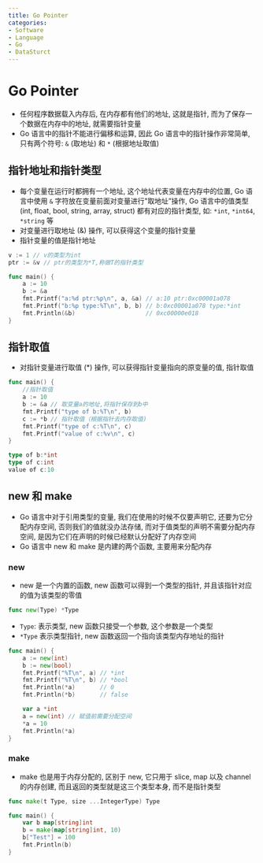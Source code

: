 ```yaml
---
title: Go Pointer
categories:
- Software
- Language
- Go
- DataSturct
---
```

# Go Pointer

- 任何程序数据载入内存后, 在内存都有他们的地址, 这就是指针, 而为了保存一个数据在内存中的地址, 就需要指针变量
- Go 语言中的指针不能进行偏移和运算, 因此 Go 语言中的指针操作非常简单, 只有两个符号: `&` (取地址) 和 `*` (根据地址取值)

## 指针地址和指针类型

- 每个变量在运行时都拥有一个地址, 这个地址代表变量在内存中的位置, Go 语言中使用 `&` 字符放在变量前面对变量进行"取地址”操作, Go 语言中的值类型 (int, float, bool, string, array, struct) 都有对应的指针类型, 如: `*int`, `*int64`, `*string` 等
- 对变量进行取地址 (&) 操作, 可以获得这个变量的指针变量
- 指针变量的值是指针地址

```go
v := 1 // v的类型为int
ptr := &v // ptr的类型为*T,称做T的指针类型
```

```go
func main() {
	a := 10
	b := &a
	fmt.Printf("a:%d ptr:%p\n", a, &a) // a:10 ptr:0xc00001a078
	fmt.Printf("b:%p type:%T\n", b, b) // b:0xc00001a078 type:*int
	fmt.Println(&b)                    // 0xc00000e018
}
```

## 指针取值

- 对指针变量进行取值 (*) 操作, 可以获得指针变量指向的原变量的值, 指针取值

```go
func main() {
	//指针取值
	a := 10
	b := &a // 取变量a的地址,将指针保存到b中
	fmt.Printf("type of b:%T\n", b)
	c := *b // 指针取值（根据指针去内存取值)
	fmt.Printf("type of c:%T\n", c)
	fmt.Printf("value of c:%v\n", c)
}
```

```go
type of b:*int
type of c:int
value of c:10
```

## new 和 make

- Go 语言中对于引用类型的变量, 我们在使用的时候不仅要声明它, 还要为它分配内存空间, 否则我们的值就没办法存储, 而对于值类型的声明不需要分配内存空间, 是因为它们在声明的时候已经默认分配好了内存空间
- Go 语言中 new 和 make 是内建的两个函数, 主要用来分配内存

### new

- new 是一个内置的函数, new 函数可以得到一个类型的指针, 并且该指针对应的值为该类型的零值

```go
func new(Type) *Type
```

- `Type`: 表示类型, new 函数只接受一个参数, 这个参数是一个类型
- `*Type` 表示类型指针, new 函数返回一个指向该类型内存地址的指针

```go
func main() {
	a := new(int)
	b := new(bool)
	fmt.Printf("%T\n", a) // *int
	fmt.Printf("%T\n", b) // *bool
	fmt.Println(*a)       // 0
	fmt.Println(*b)       // false

	var a *int
	a = new(int) // 赋值前需要分配空间
	*a = 10
	fmt.Println(*a)
}
```

### make

- make 也是用于内存分配的, 区别于 new, 它只用于 slice, map 以及 channel 的内存创建, 而且返回的类型就是这三个类型本身, 而不是指针类型

```go
func make(t Type, size ...IntegerType) Type
```

```go
func main() {
	var b map[string]int
	b = make(map[string]int, 10)
	b["Test"] = 100
	fmt.Println(b)
}
```
